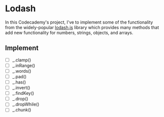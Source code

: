 # Lodash

In this Codecademy's project, I've to implement some of the functionality from the widely-popular [lodash.js](https://lodash.com) library which provides many methods that add new functionality for numbers, strings, objects, and arrays.

## Implement

- [ ] _.clamp()
- [ ] _.inRange()
- [ ] _.words()
- [ ] _.pad()
- [ ] _.has()
- [ ] _.invert()
- [ ] _.findKey()
- [ ] _.drop()
- [ ] _.dropWhile()
- [ ] _.chunk()
